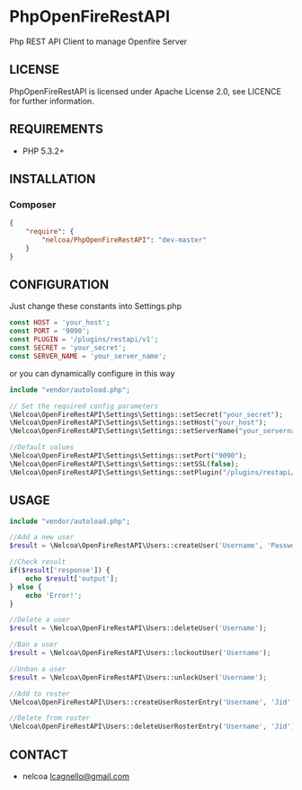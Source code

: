# PhpOpenFireRestAPI
Php REST API Client to manage Openfire Server

## LICENSE
PhpOpenFireRestAPI is licensed under Apache License 2.0, see LICENCE for further information.

## REQUIREMENTS
- PHP 5.3.2+

## INSTALLATION
### Composer
```json
{
    "require": {
        "nelcoa/PhpOpenFireRestAPI": "dev-master"
    }
}
```

## CONFIGURATION
Just change these constants into Settings.php
```php
const HOST = 'your_host';
const PORT = '9090';
const PLUGIN = '/plugins/restapi/v1';
const SECRET = 'your_secret';
const SERVER_NAME = 'your_server_name';
```

or you can dynamically configure in this way
```php
include "vendor/autoload.php";

// Set the required config parameters
\Nelcoa\OpenFireRestAPI\Settings\Settings::setSecret("your_secret");
\Nelcoa\OpenFireRestAPI\Settings\Settings::setHost("your_host");
\Nelcoa\OpenFireRestAPI\Settings\Settings::setServerName("your_servername");

//Default values
\Nelcoa\OpenFireRestAPI\Settings\Settings::setPort("9090");
\Nelcoa\OpenFireRestAPI\Settings\Settings::setSSL(false);
\Nelcoa\OpenFireRestAPI\Settings\Settings::setPlugin("/plugins/restapi/v1");
```

## USAGE
```php
include "vendor/autoload.php";

//Add a new user
$result = \Nelcoa\OpenFireRestAPI\Users::createUser('Username', 'Password', 'Full Name', 'jacky@domain.com');

//Check result
if($result['response']) {
    echo $result['output'];
} else {
    echo 'Error!';
}

//Delete a user
$result = \Nelcoa\OpenFireRestAPI\Users::deleteUser('Username');

//Ban a user
$result = \Nelcoa\OpenFireRestAPI\Users::lockoutUser('Username');

//Unban a user
$result = \Nelcoa\OpenFireRestAPI\Users::unlockUser('Username');

//Add to roster
\Nelcoa\OpenFireRestAPI\Users::createUserRosterEntry('Username', 'Jid', 'Full Name');

//Delete from roster
\Nelcoa\OpenFireRestAPI\Users::deleteUserRosterEntry('Username', 'Jid');
```

## CONTACT
- nelcoa lcagnello@gmail.com
